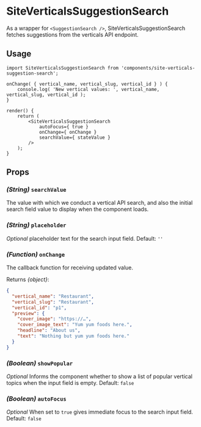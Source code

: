 SiteVerticalsSuggestionSearch
================

As a wrapper for `<SuggestionSearch />`, SiteVerticalsSuggestionSearch fetches suggestions from the verticals API endpoint.

## Usage

```es6
import SiteVerticalsSuggestionSearch from 'components/site-verticals-suggestion-search';

onChange( { vertical_name, vertical_slug, vertical_id } ) {
	console.log( 'New vertical values: ', vertical_name, vertical_slug, vertical_id );
}

render() {
	return (
		<SiteVerticalsSuggestionSearch
			autoFocus={ true }
			onChange={ onChange }
			searchValue={ stateValue }
		/>
	);
}

```

## Props

### _(String)_ `searchValue`
The value with which we conduct a vertical API search, and also the initial search field value to display when the component loads.

### _(String)_ `placeholder`
_Optional_ placeholder text for the search input field. Default: `''`

### _(Function)_ `onChange` 
The callback function for receiving updated value.

Returns _{object}_:

```json
{
  "vertical_name": "Restaurant",
  "vertical_slug": "Restaurant",
  "vertical_id": "p1",
  "preview": {
    "cover_image": "https://…",
    "cover_image_text": "Yum yum foods here.",
    "headline": "About us",
    "text": "Nothing but yum yum foods here."
  }
}

```

### _(Boolean)_ `showPopular` 
_Optional_ Informs the component whether to show a list of popular vertical topics when the input field is empty. Default: `false`

### _(Boolean)_ `autoFocus` 
_Optional_ When set to `true` gives immediate focus to the search input field. Default: `false`

